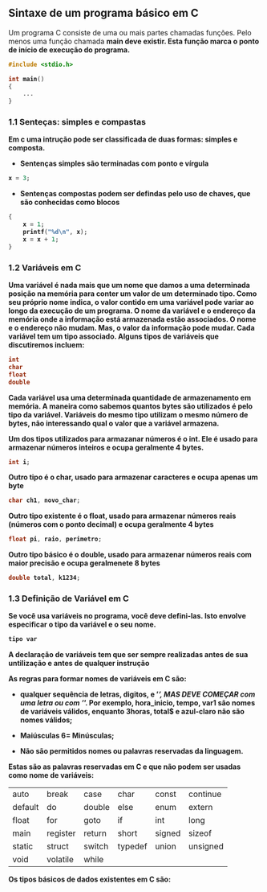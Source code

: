 ## Sintaxe de um programa básico em C

Um programa C consiste de uma ou mais partes chamadas funções. Pelo menos uma função chamada <b>main<b> deve existir. Esta função marca o ponto de início de execução do programa.

```c
#include <stdio.h>

int main()
{
    ...
}
```

### 1.1 Senteças: simples e compastas

Em c uma intrução pode ser classificada de duas formas: simples e composta.

- Sentenças simples são terminadas com ponto e vírgula

```c
x = 3;
```

- Sentenças compostas podem ser defindas pelo uso de chaves, que são conhecidas como blocos

```c
{
    x = 1;
    printf("%d\n", x);
    x = x + 1;
}
```

### 1.2 Variáveis em C

Uma variável é nada mais que um nome que damos a uma determinada posição na memória para conter um valor de um determinado tipo.
Como seu próprio nome indica, o valor contido em uma variável pode variar ao longo da execução de um programa.
O nome da variável e o endereço da memória onde a informação está armazenada estão associados.
O nome e o endereço não mudam. Mas, o valor da informação pode mudar. Cada variável tem um tipo associado. Alguns tipos de variáveis que discutiremos incluem:

```c
int
char
float
double
```

Cada variável usa uma determinada quantidade de armazenamento em memória. A maneira como sabemos quantos bytes são utilizados é pelo tipo da variável. Variáveis do mesmo tipo utilizam o mesmo número de bytes, não interessando qual o valor que a variável armazena.

Um dos tipos utilizados para armazanar números é o int. Ele é usado para armazenar números inteiros e ocupa geralmente 4 bytes.

```c
int i;
```

Outro tipo é o char, usado para armazenar caracteres e ocupa apenas um byte

```c
char ch1, novo_char;
```

Outro tipo existente é o float, usado para armazenar números reais (números com o ponto decimal) e ocupa geralmente 4 bytes

```c
float pi, raio, perimetro;
```

Outro tipo básico é o double, usado para armazenar números reais com maior precisão e ocupa geralmenete 8 bytes

```c
double total, k1234;
```

### 1.3 Definição de Variável em C

Se você usa variáveis no programa, você deve defini-las. Isto envolve especificar o tipo da variável e o seu nome.

```c
tipo var
```

A declaração de variáveis tem que ser sempre realizadas antes de sua untilização e antes de qualquer instrução

As regras para formar nomes de variáveis em C são:

- qualquer sequência de letras, digitos, e ’_’, MAS DEVE COMEÇAR com uma letra ou com ’_’. Por exemplo, hora_inicio, tempo, var1 são nomes de variáveis válidos, enquanto 3horas, total$ e azul-claro não são nomes válidos;

- Maiúsculas 6= Minúsculas;

- Não são permitidos nomes ou palavras reservadas da linguagem.

Estas são as palavras reservadas em C e que não podem ser usadas como nome de variáveis:

<!--
| auto    | break    | case   | char    | const  | continue |
| default | do       | double | else    | enum   | extern   |
| float   | for      | goto   | if      | int    | long     |
| main    | register | retur  | short   | signed | sizeof   |
| static  | struct   | switch | typedef | union  | unsigned |
| void    | volatile | while  |  -->

|         |          |        |         |        |          |
| ------- | -------- | ------ | ------- | ------ | -------- |
| auto    | break    | case   | char    | const  | continue |
| default | do       | double | else    | enum   | extern   |
| float   | for      | goto   | if      | int    | long     |
| main    | register | return | short   | signed | sizeof   |
| static  | struct   | switch | typedef | union  | unsigned |
| void    | volatile | while  |         |        |          |

Os tipos básicos de dados existentes em C são:
